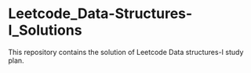 # Leetcode_Data-Structures-I_Solutions
This repository contains the solution of Leetcode Data structures-I study plan.
